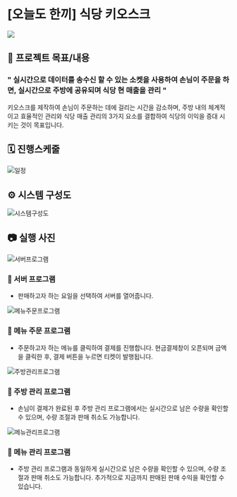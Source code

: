# [오늘도 한끼] 식당 키오스크
<p> 
<img src="https://img.shields.io/badge/Java-3776AB.svg?style=for-the-badge&logo=oracle&logoColor=white"/>
</p>

## 📑 프로젝트 목표/내용
### " 실시간으로 데이터를 송수신 할 수 있는 소켓을 사용하여 손님이 주문을 하면, 실시간으로 주방에 공유되며 식당 현 매출을 관리 "
키오스크를 제작하여 손님이 주문하는 데에 걸리는 시간을 감소하며, 주방 내의 체계적이고 효율적인 관리와 식당 매출 관리의 3가지 요소를 결합하여 식당의 이익을 증대 시키는 것이 목표입니다.

## 🗓️ 진행스케줄
![일정](https://github.com/Lee-SeulGi/INHACommunity/assets/89624548/908f295a-f108-42f3-94af-51570090484f)

## ⚙ 시스템 구성도
![시스템구성도](https://github.com/Lee-SeulGi/INHACommunity/assets/89624548/d27db1b3-bbbf-48dd-b246-88468b15c6ed)

## 📷 실행 사진
![서버프로그램](https://github.com/Lee-SeulGi/DiningRoomKiosk/assets/89624548/22577aa6-b6da-4d6f-9b86-1dab7a4ca601)
<br>
### 📌 서버 프로그램
- 판매하고자 하는 요일을 선택하여 서버를 열어줍니다.

![메뉴주문프로그램](https://github.com/Lee-SeulGi/DiningRoomKiosk/assets/89624548/114c5f0a-e491-4ed2-a51f-658be7b43719)
<br>
### 📌 메뉴 주문 프로그램
- 주문하고자 하는 메뉴를 클릭하여 결제를 진행합니다. 현금결제창이 오픈되며 금액을 클릭한 후, 결제 버튼을 누르면 티켓이 발행됩니다.

![주방관리프로그램](https://github.com/Lee-SeulGi/DiningRoomKiosk/assets/89624548/e9ea427d-a4ed-43cf-a8ab-07c5626be7ed)
<br>
### 📌 주방 관리 프로그램
- 손님이 결제가 완료된 후 주방 관리 프로그램에서는 실시간으로 남은 수량을 확인할 수 있으며, 수량 조절과 판매 취소도 가능합니다.

![메뉴관리프로그램](https://github.com/Lee-SeulGi/DiningRoomKiosk/assets/89624548/5d250763-1dff-46a3-8fc3-274a75c9e5ba)
<br>
### 📌 메뉴 관리 프로그램
- 주방 관리 프로그램과 동일하게 실시간으로 남은 수량을 확인할 수 있으며, 수량 조절과 판매 취소도 가능합니다. 추가적으로 지금까지 판매된 판매 수익을 확인할 수 있습니다.
